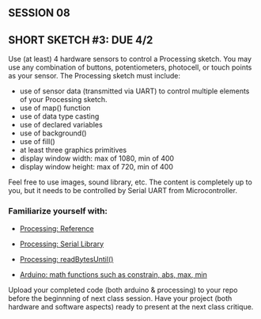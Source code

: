 
## SESSION 08

## SHORT SKETCH #3: DUE 4/2
Use (at least) 4 hardware sensors to control a Processing sketch. You may use any combination of buttons, potentiometers, photocell, or touch points as your sensor. The Processing sketch must include:
- use of sensor data (transmitted via UART) to control multiple elements of your Processing sketch.
- use of map() function
- use of data type casting
- use of declared variables
- use of background()
- use of fill()
- at least three graphics primitives
- display window width: max of 1080, min of 400
- display window height: max of 720, min of 400

Feel free to use images, sound library, etc. The content is completely up to you, but it needs to be controlled by Serial UART from Microcontroller.

### Familiarize yourself with:

* [Processing: Reference](https://processing.org/reference)

* [Processing: Serial Library](https://processing.org/reference/libraries/serial/index.html)

* [Processing: readBytesUntil()](https://processing.org/reference/libraries/serial/Serial_readBytesUntil_.html)

* [Arduino: math functions such as constrain, abs, max, min](https://docs.arduino.cc/language-reference/#functions)

Upload your completed code (both arduino & processing) to your repo before the beginnning of next class session. 
Have your project (both hardware and software aspects) ready to present at the next class critique.
